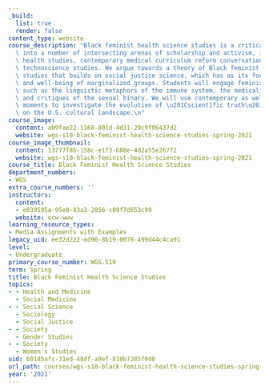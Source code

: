 ```yaml
---
_build:
  list: true
  render: false
content_type: website
course_description: "Black feminist health science studies is a critical intervention\
  \ into a number of intersecting arenas of scholarship and activism, including feminist\
  \ health studies, contemporary medical curriculum reform conversations, and feminist\
  \ technoscience studies. We argue towards a theory of Black feminist health science\
  \ studies that builds on social justice science, which has as its focus the health\
  \ and well-being of marginalized groups. Students will engage feminist science theories\
  \ such as the linguistic metaphors of the immune system, the medicalization of race,\
  \ and critiques of the sexual binary. We will use contemporary as well as historical\
  \ moments to investigate the evolution of \u201Cscientific truth\u201D and its impact\
  \ on the U.S. cultural landscape.\n"
course_image:
  content: ab9fee22-1168-801d-4d31-29c9f06437d2
  website: wgs-s10-black-feminist-health-science-studies-spring-2021
course_image_thumbnail:
  content: 13777f8b-158c-e1f3-b88e-4d2a55e267f2
  website: wgs-s10-black-feminist-health-science-studies-spring-2021
course_title: Black Feminist Health Science Studies
department_numbers:
- WGS
extra_course_numbers: ''
instructors:
  content:
  - e039595a-95e0-83a3-2856-c09f7d653c99
  website: ocw-www
learning_resource_types:
- Media Assignments with Examples
legacy_uid: ee32d222-ed90-8b19-0078-499d44c4ca91
level:
- Undergraduate
primary_course_number: WGS.S10
term: Spring
title: Black Feminist Health Science Studies
topics:
- - Health and Medicine
  - Social Medicine
- - Social Science
  - Sociology
  - Social Justice
- - Society
  - Gender Studies
- - Society
  - Women's Studies
uid: 6018bafc-31ed-48df-a9ef-810b7285f0d0
url_path: courses/wgs-s10-black-feminist-health-science-studies-spring-2021
year: '2021'
---
```

